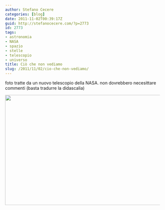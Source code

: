 ```yaml
---
author: Stefano Cecere
categories: [blog]
date: 2011-11-02T00:39:17Z
guid: http://stefanocecere.com/?p=2773
id: 2773
tags:
- astronomia
- NASA
- spazio
- stelle
- telescopio
- universo
title: Ciò che non vediamo
slug: /2011/11/02/cio-che-non-vediamo/
---
```


foto tratte da un nuovo telescopio della NASA. non dovrebbero necesittare commenti (basta tradurre la didascalia)

<img class="alignright size-full wp-image-2774" title="universe-infrared" src="http://stefanocecere.com/wp-content/uploads/sites/3/2011/11/universe-infrared.jpg" alt="" width="624" height="359" srcset="http://stefanocecere.com/wp-content/uploads/sites/3/2011/11/universe-infrared.jpg 624w, http://stefanocecere.com/wp-content/uploads/sites/3/2011/11/universe-infrared-300x173.jpg 300w" sizes="(max-width: 624px) 100vw, 624px" />